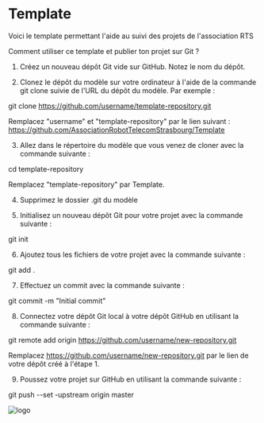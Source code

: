 # Template
Voici le template permettant l'aide au suivi des projets de l'association RTS

Comment utiliser ce template et publier ton projet sur Git ?

1. Créez un nouveau dépôt Git vide sur GitHub. Notez le nom du dépôt.

2. Clonez le dépôt du modèle sur votre ordinateur à l'aide de la commande git clone suivie de l'URL du dépôt du modèle. Par exemple :

git clone https://github.com/username/template-repository.git

Remplacez "username" et "template-repository" par le lien suivant : https://github.com/AssociationRobotTelecomStrasbourg/Template

3. Allez dans le répertoire du modèle que vous venez de cloner avec la commande suivante :

cd template-repository

Remplacez "template-repository" par Template.

4. Supprimez le dossier .git du modèle

5. Initialisez un nouveau dépôt Git pour votre projet avec la commande suivante :

git init 

6. Ajoutez tous les fichiers de votre projet avec la commande suivante :

git add .

7. Effectuez un commit avec la commande suivante :

git commit -m "Initial commit"

8. Connectez votre dépôt Git local à votre dépôt GitHub en utilisant la commande suivante :

git remote add origin https://github.com/username/new-repository.git

Remplacez https://github.com/username/new-repository.git par le lien de votre dépôt créé à l'étape 1.

9. Poussez votre projet sur GitHub en utilisant la commande suivante :

git push --set -upstream origin master


![logo](https://user-images.githubusercontent.com/97883569/224491210-221ec3b2-5f8e-453a-960b-218e50e97f09.png)
